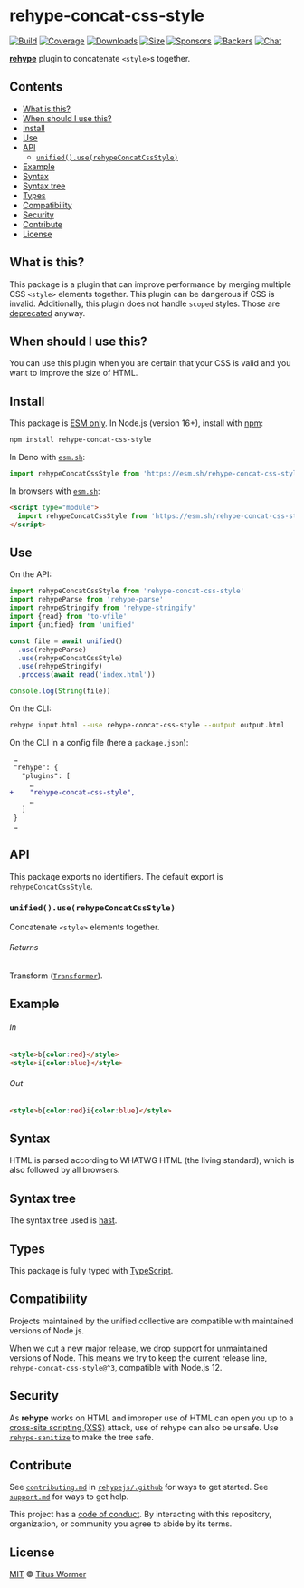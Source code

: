 <!--This file is generated-->

# rehype-concat-css-style

[![Build][build-badge]][build]
[![Coverage][coverage-badge]][coverage]
[![Downloads][downloads-badge]][downloads]
[![Size][size-badge]][size]
[![Sponsors][funding-sponsors-badge]][funding]
[![Backers][funding-backers-badge]][funding]
[![Chat][chat-badge]][chat]

**[rehype][]** plugin to concatenate `<style>`s together.

## Contents

*   [What is this?](#what-is-this)
*   [When should I use this?](#when-should-i-use-this)
*   [Install](#install)
*   [Use](#use)
*   [API](#api)
    *   [`unified().use(rehypeConcatCssStyle)`](#unifieduserehypeconcatcssstyle)
*   [Example](#example)
*   [Syntax](#syntax)
*   [Syntax tree](#syntax-tree)
*   [Types](#types)
*   [Compatibility](#compatibility)
*   [Security](#security)
*   [Contribute](#contribute)
*   [License](#license)

## What is this?

This package is a plugin that can improve performance by merging multiple
CSS `<style>` elements together.
This plugin can be dangerous if CSS is invalid.
Additionally, this plugin does not handle `scoped` styles.
Those are [deprecated](https://github.com/whatwg/html/issues/552) anyway.

## When should I use this?

You can use this plugin when you are certain that your CSS is valid and you
want to improve the size of HTML.

## Install

This package is [ESM only][esm].
In Node.js (version 16+), install with [npm][]:

```sh
npm install rehype-concat-css-style
```

In Deno with [`esm.sh`][esm-sh]:

```js
import rehypeConcatCssStyle from 'https://esm.sh/rehype-concat-css-style@3'
```

In browsers with [`esm.sh`][esm-sh]:

```html
<script type="module">
  import rehypeConcatCssStyle from 'https://esm.sh/rehype-concat-css-style@3?bundle'
</script>
```

## Use

On the API:

```js
import rehypeConcatCssStyle from 'rehype-concat-css-style'
import rehypeParse from 'rehype-parse'
import rehypeStringify from 'rehype-stringify'
import {read} from 'to-vfile'
import {unified} from 'unified'

const file = await unified()
  .use(rehypeParse)
  .use(rehypeConcatCssStyle)
  .use(rehypeStringify)
  .process(await read('index.html'))

console.log(String(file))
```

On the CLI:

```sh
rehype input.html --use rehype-concat-css-style --output output.html
```

On the CLI in a config file (here a `package.json`):

```diff
 …
 "rehype": {
   "plugins": [
     …
+    "rehype-concat-css-style",
     …
   ]
 }
 …
```

## API

This package exports no identifiers.
The default export is `rehypeConcatCssStyle`.

### `unified().use(rehypeConcatCssStyle)`

Concatenate `<style>` elements together.

###### Returns

Transform ([`Transformer`](https://github.com/unifiedjs/unified#transformer)).

## Example

###### In

```html
<style>b{color:red}</style>
<style>i{color:blue}</style>
```

###### Out

```html
<style>b{color:red}i{color:blue}</style>
```

## Syntax

HTML is parsed according to WHATWG HTML (the living standard), which is also
followed by all browsers.

## Syntax tree

The syntax tree used is [hast][].

## Types

This package is fully typed with [TypeScript][].

## Compatibility

Projects maintained by the unified collective are compatible with maintained
versions of Node.js.

When we cut a new major release, we drop support for unmaintained versions of
Node.
This means we try to keep the current release line,
`rehype-concat-css-style@^3`,
compatible with Node.js 12.

## Security

As **rehype** works on HTML and improper use of HTML can open you up to a
[cross-site scripting (XSS)][xss] attack, use of rehype can also be unsafe.
Use [`rehype-sanitize`][rehype-sanitize] to make the tree safe.

## Contribute

See [`contributing.md`][contributing] in [`rehypejs/.github`][health] for ways
to get started.
See [`support.md`][support] for ways to get help.

This project has a [code of conduct][coc].
By interacting with this repository, organization, or community you agree to
abide by its terms.

## License

[MIT][license] © [Titus Wormer][author]

[author]: https://wooorm.com

[build]: https://github.com/rehypejs/rehype-minify/actions

[build-badge]: https://github.com/rehypejs/rehype-minify/workflows/main/badge.svg

[chat]: https://github.com/rehypejs/rehype/discussions

[chat-badge]: https://img.shields.io/badge/chat-discussions-success.svg

[coc]: https://github.com/rehypejs/.github/blob/main/code-of-conduct.md

[contributing]: https://github.com/rehypejs/.github/blob/main/contributing.md

[coverage]: https://codecov.io/github/rehypejs/rehype-minify

[coverage-badge]: https://img.shields.io/codecov/c/github/rehypejs/rehype-minify.svg

[downloads]: https://www.npmjs.com/package/rehype-concat-css-style

[downloads-badge]: https://img.shields.io/npm/dm/rehype-concat-css-style.svg

[esm]: https://gist.github.com/sindresorhus/a39789f98801d908bbc7ff3ecc99d99c

[esm-sh]: https://esm.sh

[funding]: https://opencollective.com/unified

[funding-backers-badge]: https://opencollective.com/unified/backers/badge.svg

[funding-sponsors-badge]: https://opencollective.com/unified/sponsors/badge.svg

[hast]: https://github.com/syntax-tree/hast

[health]: https://github.com/rehypejs/.github

[license]: https://github.com/rehypejs/rehype-minify/blob/main/license

[npm]: https://docs.npmjs.com/cli/install

[rehype]: https://github.com/rehypejs/rehype

[rehype-sanitize]: https://github.com/rehypejs/rehype-sanitize

[size]: https://bundlejs.com/?q=rehype-concat-css-style

[size-badge]: https://img.shields.io/bundlejs/size/rehype-concat-css-style

[support]: https://github.com/rehypejs/.github/blob/main/support.md

[typescript]: https://www.typescriptlang.org

[xss]: https://en.wikipedia.org/wiki/Cross-site_scripting
